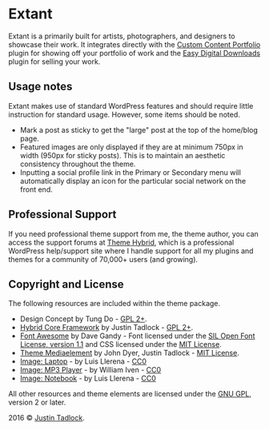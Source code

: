 # Extant

Extant is a primarily built for artists, photographers, and designers to showcase their work.  It integrates directly with the [Custom Content Portfolio](http://themehybrid.com/plugins/custom-content-portfolio) plugin for showing off your portfolio of work and the [Easy Digital Downloads](http://easydigitaldownloads.com) plugin for selling your work.

## Usage notes

Extant makes use of standard WordPress features and should require little instruction for standard usage.  However, some items should be noted.

* Mark a post as sticky to get the "large" post at the top of the home/blog page.
* Featured images are only displayed if they are at minimum 750px in width (950px for sticky posts).  This is to maintain an aesthetic consistency throughout the theme.
* Inputting a social profile link in the Primary or Secondary menu will automatically display an icon for the particular social network on the front end.

## Professional Support

If you need professional theme support from me, the theme author, you can access the support forums at [Theme Hybrid](http://themehybrid.com/support), which is a professional WordPress help/support site where I handle support for all my plugins and themes for a community of 70,000+ users (and growing).

## Copyright and License

The following resources are included within the theme package.

* Design Concept by Tung Do - [GPL 2+](http://www.gnu.org/licenses/old-licenses/gpl-2.0.html).
* [Hybrid Core Framework](http://themehybrid.com/hybrid-core) by Justin Tadlock - [GPL  2+](http://www.gnu.org/licenses/old-licenses/gpl-2.0.html).
* [Font Awesome](http://fontawesome.io) by Dave Gandy - Font licensed under the [SIL Open Font License, version 1.1](http://scripts.sil.org/OFL) and CSS licensed under the [MIT License](http://opensource.org/licenses/mit-license.html).
* [Theme Mediaelement](https://github.com/justintadlock/theme-mediaelement) by John Dyer, Justin Tadlock - [MIT License](http://opensource.org/licenses/MIT).
* [Image: Laptop](https://unsplash.com/photos/jUNuMQvBwGc) - by Luis Llerena - [CC0](http://creativecommons.org/publicdomain/zero/1.0/)
* [Image: MP3 Player](https://unsplash.com/photos/TMOeGZw9NY4) - by William Iven - [CC0](http://creativecommons.org/publicdomain/zero/1.0/)
* [Image: Notebook](https://unsplash.com/photos/6cOUbEdwG24) - by Luis Llerena - [CC0](http://creativecommons.org/publicdomain/zero/1.0/)

All other resources and theme elements are licensed under the [GNU GPL](http://www.gnu.org/licenses/old-licenses/gpl-2.0.html), version 2 or later.

2016 &copy; [Justin Tadlock](http://justintadlock.com).
